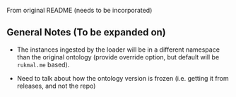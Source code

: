 From original README (needs to be incorporated)


## General Notes (To be expanded on)

- The instances ingested by the loader will be in a different namespace than the original ontology (provide override option, but default will be `rukmal.me` based).

- Need to talk about how the ontology version is frozen (i.e. getting it from releases, and not the repo)

